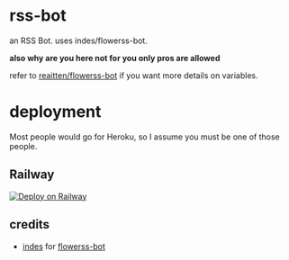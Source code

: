 # rss-bot
an RSS Bot. uses indes/flowerss-bot.

**also why are you here not for you only pros are allowed**

refer to [reaitten/flowerss-bot](https://github.com/reaitten/flowerss-bot) if you want more details on variables.

# deployment
Most people would go for Heroku, so I assume you must be one of those people.

## Railway
[![Deploy on Railway](https://railway.app/button.svg)](https://railway.app/new/template?template=https%3A%2F%2Fgithub.com%2Freaitten%2Frss-bot)

## credits
- [indes](https://github.com/indes) for [flowerss-bot](https://github.com/indes/flowerss-bot)

